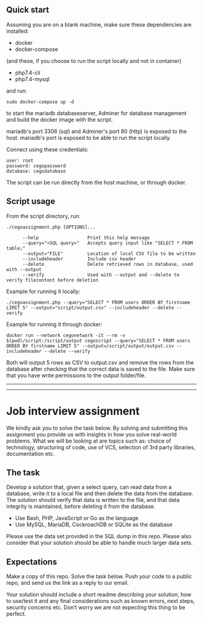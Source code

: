 ## Quick start
Assuming you are on a blank machine, make sure these dependencies are installed:
 - docker
 - docker-compose
 
 (and these, if you choose to run the script locally and not in container)
 - php7.4-cli
 - php7.4-mysql

and run:
```
sudo docker-compose up -d
```
to start the mariadb databaseserver, Adminer for database management and build the docker image with the script.

mariadb's port 3306 (sql) and Adminer's port 80 (http) is exposed to the host. mariadb's port is exposed to be able to run the script locally.

Connect using these credentials:
```
user: root
password: cegopassword
database: cegodatabase
```

The script can be run directly from the host machine, or through docker.

## Script usage
From the script directory, run:
```
./cegoassignment.php [OPTIONS]...

      --help                  Print this help message
      --query="<SQL query>"   Accepts query input like "SELECT * FROM table;"
      --output="FILE"         Location of local CSV file to be written
      --includeheader         Include csv header
      --delete                Delete retrieved rows in database, used with --output
      --verify                Used with --output and --delete to verify filecontent before deletion
```
Example for running it locally:
```
./cegoassignment.php --query="SELECT * FROM users ORDER BY firstname LIMIT 5" --output="script/output.csv" --includeheader --delete --verify
```

Example for running it through docker:
```
docker run --network cegonetwork -it --rm -v $(pwd)/script:/script/output cegoscript --query="SELECT * FROM users ORDER BY firstname LIMIT 5" --output=/script/output/output.csv --includeheader --delete --verify
```

Both will output 5 rows as CSV to output.csv and remove the rows from the database after checking that the correct data is saved to the file.
Make sure that you have write permissions to the output folder/file.

---
---

# Job interview assignment
We kindly ask you to solve the task below. By solving and submitting this assignment you provide us with insights in how you solve real-world problems. What we will be looking at are topics such as: choice of technology, structuring of code, use of VCS, selection of 3rd party libraries, documentation etc.

## The task
Develop a solution that, given a select query, can read data from a database, write it to a local file and then delete the data from the database. The solution should verify that data is written to the file, and that data integrity is maintained, before deleting it from the database.

- Use Bash, PHP, JavaScript or Go as the language
- Use MySQL, MariaDB, CockroachDB or SQLite as the database

Please use the data set provided in the SQL dump in this repo. Please also consider that your solution should be able to handle much larger data sets.

## Expectations
Make a copy of this repo. Solve the task below. Push your code to a public repo, and send us the link as a reply to our email.

Your solution should include a short readme describing your solution, how to use/test it and any final considerations such as known errors, next steps, security concerns etc. Don’t worry we are not expecting this thing to be perfect.
